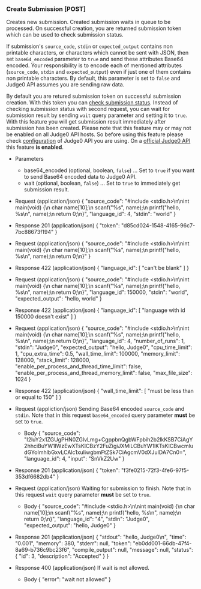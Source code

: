 ### Create Submission [POST]
Creates new submission. Created submission waits in queue to be processed. On successful
creation, you are returned submission token which can be used to check submission status.

If submission's `source_code`, `stdin` or `expected_output` contains non printable characters, or
characters which cannot be sent with JSON, then set `base64_encoded` parameter to `true` and
send these attributes Base64 encoded. Your responsibility is to encode each of mentioned attributes
(`source_code`, `stdin` and `expected_output`) even if just one of them contains non printable
characters. By default, this parameter is set to `false` and Judge0 API assumes you are sending raw data.

By default you are retured submission token on successful submission creation. With this token
you can [check submission status](#submission-submission-get). Instead of checking submission status with second request, you can wait for submission result
by sending `wait` query parameter and setting it to `true`. With this feature you will get submission result immediately after submission has been created. Please note that this feature may or may not be
enabled on all Judge0 API hosts. So before using this feature please check [configuration](#system-and-configuration-configuration-info-get)
of Judge0 API you are using. On a [official Judge0 API](https://api.judge0.com) this feature **is enabled**.

+ Parameters
    + base64_encoded (optional, boolean, `false`) ... Set to `true` if you want to send Base64 encoded data to Judge0 API.
    + wait (optional, boolean, `false`) ... Set to `true` to immediately get submission result.

+ Request (application/json)
    {
        "source_code": "#include <stdio.h>\n\nint main(void) {\n  char name[10];\n  scanf(\"%s\", name);\n  printf(\"hello, %s\\n\", name);\n  return 0;\n}",
        "language_id": 4,
        "stdin": "world"
    }

+ Response 201 (application/json)
    {
        "token": "d85cd024-1548-4165-96c7-7bc88673f194"
    }


+ Request (application/json)
    {
        "source_code": "#include <stdio.h>\n\nint main(void) {\n  char name[10];\n  scanf(\"%s\", name);\n  printf(\"hello, %s\\n\", name);\n  return 0;\n}"
    }

+ Response 422 (application/json)
    {
        "language_id": [
            "can't be blank"
        ]
    }


+ Request (application/json)
    {
        "source_code": "#include <stdio.h>\n\nint main(void) {\n  char name[10];\n  scanf(\"%s\", name);\n  printf(\"hello, %s\\n\", name);\n  return 0;\n}",
        "language_id": 150000,
        "stdin": "world",
        "expected_output": "hello, world"
    }

+ Response 422 (application/json)
    {
        "language_id": [
            "language with id 150000 doesn't exist"
        ]
    }


+ Request (application/json)
    {
        "source_code": "#include <stdio.h>\n\nint main(void) {\n  char name[10];\n  scanf(\"%s\", name);\n  printf(\"hello, %s\\n\", name);\n  return 0;\n}",
        "language_id": 4,
        "number_of_runs": 1,
        "stdin": "Judge0",
        "expected_output": "hello, Judge0",
        "cpu_time_limit": 1,
        "cpu_extra_time": 0.5,
        "wall_time_limit": 100000,
        "memory_limit": 128000,
        "stack_limit": 128000,
        "enable_per_process_and_thread_time_limit": false,
        "enable_per_process_and_thread_memory_limit": false,
        "max_file_size": 1024
    }

+ Response 422 (application/json)
    {
        "wall_time_limit": [
            "must be less than or equal to 150"
        ]
    }


+ Request (appliction/json)
    Sending Base64 encoded `source_code` and `stdin`. Note that in this request `base64_encoded` query parameter **must** be
    set to `true`.
    + Body
        {
            "source_code": "I2luY2x1ZGUgPHN0ZGlvLmg+CgppbnQgbWFpbih2b2lkKSB7CiAgY2hhciBuYW1lWzEwXTsKICBzY2FuZigiJXMiLCBuYW1lKTsKICBwcmludGYoImhlbGxvLCAlc1xuIiwgbmFtZSk7CiAgcmV0dXJuIDA7Cn0=",
            "language_id": 4,
            "input": "SnVkZ2Uw"
        }

+ Response 201 (application/json)
    {
        "token": "f3fe0215-72f3-4fe6-97f5-353df6682db4"
    }

+ Request (application/json)
    Waiting for submission to finish. Note that in this request `wait` query parameter **must** be set to `true`.
    + Body
        {
            "source_code": "#include <stdio.h>\n\nint main(void) {\n  char name[10];\n  scanf(\"%s\", name);\n  printf(\"hello, %s\\n\", name);\n  return 0;\n}",
            "language_id": "4",
            "stdin": "Judge0",
            "expected_output": "hello, Judge0"
        }

+ Response 201 (application/json)
    {
        "stdout": "hello, Judge0\n",
        "time": "0.001",
        "memory": 380,
        "stderr": null,
        "token": "eb0dd001-66db-47f4-8a69-b736c9bc23f6",
        "compile_output": null,
        "message": null,
        "status": {
            "id": 3,
            "description": "Accepted"
        }
    }

+ Response 400 (application/json)
    If wait is not allowed.
    + Body
        {
            "error": "wait not allowed"
        }

<!-- include(../_unauthenticated.md) -->